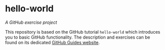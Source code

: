 # hello-world
_A GitHub exercise project_

This repository is based on the GitHub tutorial `hello-world` which introduces you to basic GitHub functionality. The description and exercises can be found on its dedicated [GitHub Guides website](https://guides.github.com/activities/hello-world/).
